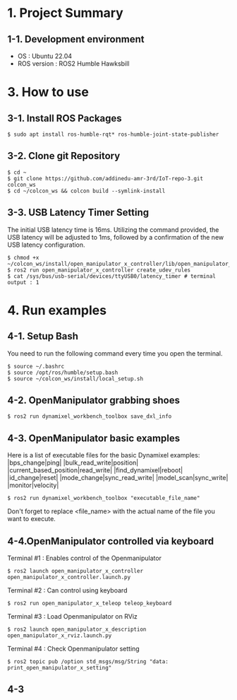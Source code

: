 # 1. Project Summary

## 1-1. Development environment
- OS : Ubuntu 22.04
- ROS version : ROS2 Humble Hawksbill

# 3. How to use
## 3-1. Install ROS Packages

<pre><code>$ sudo apt install ros-humble-rqt* ros-humble-joint-state-publisher</code></pre>

## 3-2. Clone git Repository

<pre><code>$ cd ~
$ git clone https://github.com/addinedu-amr-3rd/IoT-repo-3.git colcon_ws
$ cd ~/colcon_ws && colcon build --symlink-install</code></pre>

## 3-3. USB Latency Timer Setting
The initial USB latency time is 16ms. Utilizing the command provided, the USB latency will be adjusted to 1ms, followed by a confirmation of the new USB latency configuration.

<pre><code>$ chmod +x ~/colcon_ws/install/open_manipulator_x_controller/lib/open_manipulator_x_controller/create_udev_rules
$ ros2 run open_manipulator_x_controller create_udev_rules
$ cat /sys/bus/usb-serial/devices/ttyUSB0/latency_timer # terminal output : 1</code></pre>

# 4. Run examples

## 4-1. Setup Bash

You need to run the following command every time you open the terminal.

<pre><code>$ source ~/.bashrc
$ source /opt/ros/humble/setup.bash
$ source ~/colcon_ws/install/local_setup.sh</code></pre>

## 4-2. OpenManipulator grabbing shoes

<pre><code>$ ros2 run dynamixel_workbench_toolbox save_dxl_info</code></pre>

## 4-3. OpenManipulator basic examples

Here is a list of executable files for the basic Dynamixel examples:
|bps_change|ping|
|bulk_read_write|position|
|current_based_position|read_write|
|find_dynamixel|reboot|
|id_change|reset|
|mode_change|sync_read_write|
|model_scan|sync_write|
|monitor|velocity|

<pre><code>$ ros2 run dynamixel_workbench_toolbox "executable_file_name"</code></pre>

Don't forget to replace <file_name> with the actual name of the file you want to execute.

## 4-4.OpenManipulator controlled via keyboard
Terminal #1 : Enables control of the Openmanipulator

<pre><code>$ ros2 launch open_manipulator_x_controller open_manipulator_x_controller.launch.py</code></pre>

Terminal #2 : Can control using keyboard

<pre><code>$ ros2 run open_manipulator_x_teleop teleop_keyboard</code></pre>

Terminal #3 : Load Openmanipulator on RViz

<pre><code>$ ros2 launch open_manipulator_x_description open_manipulator_x_rviz.launch.py</code></pre>

Terminal #4 : Check Openmanipulator setting

<pre><code>$ ros2 topic pub /option std_msgs/msg/String "data: print_open_manipulator_x_setting"
</code></pre>

## 4-3
